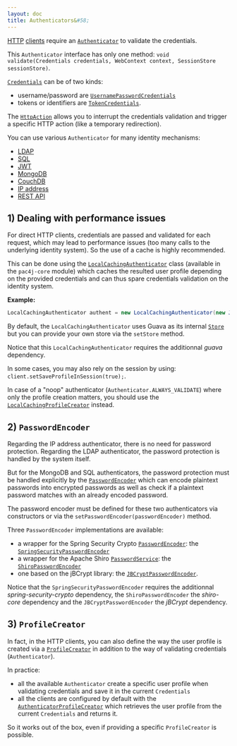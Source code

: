```yaml
---
layout: doc
title: Authenticators&#58;
---
```


[HTTP](clients/http.html) [clients](clients.html) require an [`Authenticator`](https://github.com/pac4j/pac4j/blob/master/pac4j-core/src/main/java/org/pac4j/core/credentials/authenticator/Authenticator.java) to validate the credentials.

This `Authenticator` interface has only one method: `void validate(Credentials credentials, WebContext context, SessionStore sessionStore)`.

[`Credentials`](https://github.com/pac4j/pac4j/blob/master/pac4j-core/src/main/java/org/pac4j/core/credentials/Credentials.java) can be of two kinds:

- username/password are [`UsernamePasswordCredentials`](https://github.com/pac4j/pac4j/blob/master/pac4j-core/src/main/java/org/pac4j/core/credentials/UsernamePasswordCredentials.java)
- tokens or identifiers are [`TokenCredentials`](https://github.com/pac4j/pac4j/blob/master/pac4j-core/src/main/java/org/pac4j/core/credentials/TokenCredentials.java).

The [`HttpAction`](https://github.com/pac4j/pac4j/blob/master/pac4j-core/src/main/java/org/pac4j/core/exception/http/HttpAction.java) allows you to interrupt the credentials validation and trigger a specific HTTP action (like a temporary redirection).

You can use various `Authenticator` for many identity mechanisms:

- [LDAP](authenticators/ldap.html)
- [SQL](authenticators/sql.html)
- [JWT](authenticators/jwt.html)
- [MongoDB](authenticators/mongodb.html)
- [CouchDB](authenticators/couchdb.html)
- [IP address](authenticators/ip.html)
- [REST API](authenticators/rest.html)


## 1) Dealing with performance issues

For direct HTTP clients, credentials are passed and validated for each request, which may lead to performance issues (too many calls to the underlying identity system). So the use of a cache is highly recommended.

This can be done using the [`LocalCachingAuthenticator`](https://github.com/pac4j/pac4j/blob/master/pac4j-core/src/main/java/org/pac4j/core/credentials/authenticator/LocalCachingAuthenticator.java) class (available in the `pac4j-core` module) which caches the resulted user profile depending on the provided credentials and can thus spare credentials validation on the identity system.

**Example:**

```java
LocalCachingAuthenticator authent = new LocalCachingAuthenticator(new JwtAuthenticator(secret), 10000, 15, TimeUnit.MINUTES);
```

By default, the `LocalCachingAuthenticator` uses Guava as its internal [`Store`](store.html) but you can provide your own store via the `setStore` method.

<div class="warning"><i class="fa fa-exclamation-triangle fa-2x" aria-hidden="true"></i> Notice that this <code>LocalCachingAuthenticator</code> requires the additionnal <i>guava</i> dependency.</div>

In some cases, you may also rely on the session by using: `client.setSaveProfileInSession(true);`.

In case of a "noop" authenticator (`Authenticator.ALWAYS_VALIDATE`) where only the profile creation matters, you should use the [`LocalCachingProfileCreator`](https://github.com/pac4j/pac4j/blob/master/pac4j-core/src/main/java/org/pac4j/core/profile/creator/LocalCachingProfileCreator) instead.

## 2) `PasswordEncoder`

Regarding the IP address authenticator, there is no need for password protection. Regarding the LDAP authenticator, the password protection is handled by the system itself.

But for the MongoDB and SQL authenticators, the password protection must be handled explicitly by the [`PasswordEncoder`](https://github.com/pac4j/pac4j/blob/master/pac4j-core/src/main/java/org/pac4j/core/credentials/password/PasswordEncoder.java)
which can encode plaintext passwords into encrypted passwords as well as check if a plaintext password matches with an already encoded password.

The password encoder must be defined for these two authenticators via constructors or via the `setPasswordEncoder(passwordEncoder)` method.

Three `PasswordEncoder` implementations are available:

- a wrapper for the Spring Security Crypto [`PasswordEncoder`](https://github.com/spring-projects/spring-security/blob/master/crypto/src/main/java/org/springframework/security/crypto/password/PasswordEncoder.java): the [`SpringSecurityPasswordEncoder`](https://github.com/pac4j/pac4j/blob/master/pac4j-core/src/main/java/org/pac4j/core/credentials/password/SpringSecurityPasswordEncoder.java)
- a wrapper for the Apache Shiro [`PasswordService`](https://shiro.apache.org/static/1.4.0/apidocs/org/apache/shiro/authc/credential/PasswordService.html):  the [`ShiroPasswordEncoder`](https://github.com/pac4j/pac4j/blob/master/pac4j-core/src/main/java/org/pac4j/core/credentials/password/ShiroPasswordEncoder.java)
- one based on the jBCrypt library:  the [`JBCryptPasswordEncoder`](https://github.com/pac4j/pac4j/blob/master/pac4j-core/src/main/java/org/pac4j/core/credentials/password/JBCryptPasswordEncoder.java).

<div class="warning"><i class="fa fa-exclamation-triangle fa-2x" aria-hidden="true"></i> Notice that the <code>SpringSecurityPasswordEncoder</code> requires the additionnal <i>spring-security-crypto</i> dependency, the <code>ShiroPasswordEncoder</code> the <i>shiro-core</i> dependency and the <code>JBCryptPasswordEncoder</code> the <i>jBCrypt</i> dependency.</div>


## 3) `ProfileCreator`

In fact, in the HTTP clients, you can also define the way the user profile is created via a [`ProfileCreator`](https://github.com/pac4j/pac4j/blob/master/pac4j-core/src/main/java/org/pac4j/core/profile/creator/ProfileCreator.java) in addition to the way of validating credentials (`Authenticator`).

In practice:

- all the available `Authenticator` create a specific user profile when validating credentials and save it in the current `Credentials`
- all the clients are configured by default with the [`AuthenticatorProfileCreator`](https://github.com/pac4j/pac4j/blob/master/pac4j-core/src/main/java/org/pac4j/core/profile/creator/AuthenticatorProfileCreator.java) which retrieves the user profile from the current `Credentials` and returns it.

So it works out of the box, even if providing a specific `ProfileCreator` is possible.
